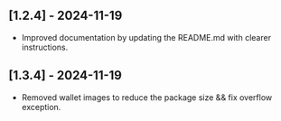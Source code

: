 ## [1.2.4] - 2024-11-19  
- Improved documentation by updating the README.md with clearer instructions.  

## [1.3.4] - 2024-11-19
- Removed wallet images to reduce the package size && fix overflow exception.  
